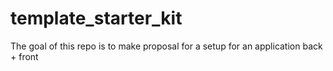 # template_starter_kit
The goal of this repo is to make proposal for a setup for an application back + front 
